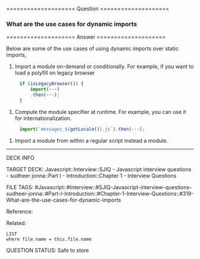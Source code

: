 ==================== Question ====================  

### What are the use cases for dynamic imports  

==================== Answer ====================  

Below are some of the use cases of using dynamic imports over static imports,

1. Import a module on-demand or conditionally. For example, if you want to load
   a polyfill on legacy browser

```javascript
     if (isLegacyBrowser()) {
         import(···)
         .then(···);
     }
```

1. Compute the module specifier at runtime. For example, you can use it for
   internationalization.

```javascript
     import(`messages_${getLocale()}.js`).then(···);
```

1. Import a module from within a regular script instead a module.

---

DECK INFO

TARGET DECK: Javascript::Interview::SJIQ - Javascript interview questions -
sudheer jonna::Part I - Introduction::Chapter 1 - Interview Questions

FILE TAGS:
#Javascript::#Interview::#SJIQ-Javascript-interview-questions-sudheer-jonna::#Part-I-Introduction::#Chapter-1-Interview-Questions::#319-What-are-the-use-cases-for-dynamic-imports

Reference:

Related:

```dataview
LIST
where file.name = this.file.name
```

QUESTION STATUS: Safe to store
